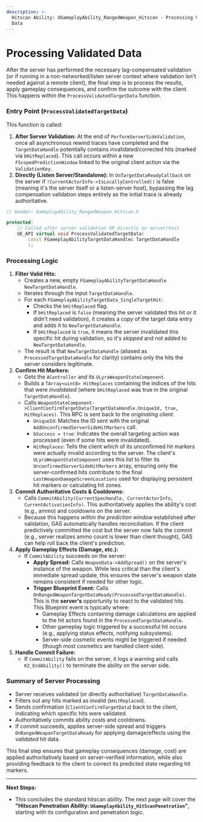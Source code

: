 ```yaml
---
description: >-
  Hitscan Ability: UGameplayAbility_RangedWeapon_Hitscan - Processing Validated
  Data
---
```


# Processing Validated Data

After the server has performed the necessary lag-compensated validation (or if running in a non-networked/listen server context where validation isn't needed against a remote client), the final step is to process the results, apply gameplay consequences, and confirm the outcome with the client. This happens within the `ProcessValidatedTargetData` function.

### Entry Point (`ProcessValidatedTargetData`)

This function is called:

1. **After Server Validation:** At the end of `PerformServerSideValidation`, once all asynchronous rewind traces have completed and the `TargetDataHandle` potentially contains invalidated/corrected hits (marked via `bHitReplaced`). This call occurs within a new `FScopedPredictionWindow` linked to the original client action via the `ValidationKey`.
2. **Directly (Listen Server/Standalone):** In `OnTargetDataReadyCallback` on the server if `!CurrentActorInfo->IsLocallyControlled()` is false (meaning it's the server itself or a listen-server host), bypassing the lag compensation validation steps entirely as the initial trace is already authoritative.

```cpp
// Header: GameplayAbility_RangedWeapon_Hitscan.h

protected:
    // Called after server validation OR directly on server/host
    UE_API virtual void ProcessValidatedTargetData(
        const FGameplayAbilityTargetDataHandle& TargetDataHandle
        );
```

### Processing Logic

1. **Filter Valid Hits:**
   * Creates a new, empty `FGameplayAbilityTargetDataHandle NewTargetDataHandle`.
   * Iterates through the input `TargetDataHandle`.
   * For each `FGameplayAbilityTargetData_SingleTargetHit`:
     * Checks the `bHitReplaced` flag.
     * If `bHitReplaced` is `false` (meaning the server validated this hit or it didn't need validation), it creates a _copy_ of the target data entry and adds it to `NewTargetDataHandle`.
     * If `bHitReplaced` is `true`, it means the server invalidated this specific hit during validation, so it's _skipped_ and not added to `NewTargetDataHandle`.
   * The result is that `NewTargetDataHandle` (aliased as `ProcessedTargetDataHandle` for clarity) contains only the hits the server considers legitimate.
2. **Confirm Hit Markers:**
   * Gets the `AController` and its `ULyraWeaponStateComponent`.
   * Builds a `TArray<uint8> HitReplaces` containing the indices of the hits that were _invalidated_ (where `bHitReplaced` was true in the original `TargetDataHandle`).
   * Calls `WeaponStateComponent->ClientConfirmTargetData(TargetDataHandle.UniqueId, true, HitReplaces)`. This RPC is sent back to the _originating client_.
     * `UniqueId`: Matches the ID sent with the original `AddUnconfirmedServerSideHitMarkers` call.
     * `bSuccess = true`: Indicates the overall targeting action was processed (even if some hits were invalidated).
     * `HitReplaces`: Tells the client _which_ of its unconfirmed hit markers were actually invalid according to the server. The client's `ULyraWeaponStateComponent` uses this list to filter its `UnconfirmedServerSideHitMarkers` array, ensuring only the server-confirmed hits contribute to the final `LastWeaponDamageScreenLocations` used for displaying persistent hit markers or calculating hit zones.
3. **Commit Authoritative Costs & Cooldowns:**
   * Calls `CommitAbility(CurrentSpecHandle, CurrentActorInfo, CurrentActivationInfo)`. This authoritatively applies the ability's cost (e.g., ammo) and cooldowns on the server.
   * Because this happens _within the prediction window_ established after validation, GAS automatically handles reconciliation. If the client predictively committed the cost but the server now fails the commit (e.g., server realizes ammo count is lower than client thought), GAS can help roll back the client's prediction.
4. **Apply Gameplay Effects (Damage, etc.):**
   * If `CommitAbility` succeeds on the server:
     * **Apply Spread:** Calls `WeaponData->AddSpread()` on the server's instance of the weapon. While less critical than the client's immediate spread update, this ensures the server's weapon state remains consistent if needed for other logic.
     * **Trigger Blueprint Event:** Calls `OnRangedWeaponTargetDataReady(ProcessedTargetDataHandle)`. This is the **server's** opportunity to react to the validated hits. This Blueprint event is typically where:
       * Gameplay Effects containing damage calculations are applied to the hit actors found in the `ProcessedTargetDataHandle`.
       * Other gameplay logic triggered by a successful hit occurs (e.g., applying status effects, notifying subsystems).
       * Server-side cosmetic events might be triggered if needed (though most cosmetics are handled client-side).
5. **Handle Commit Failure:**
   * If `CommitAbility` fails on the server, it logs a warning and calls `K2_EndAbility()` to terminate the ability on the server side.

### Summary of Server Processing

* Server receives validated (or directly authoritative) `TargetDataHandle`.
* Filters out any hits marked as invalid (`bHitReplaced`).
* Sends confirmation (`ClientConfirmTargetData`) back to the client, indicating which specific hits were validated.
* Authoritatively commits ability costs and cooldowns.
* If commit succeeds, applies server-side spread and triggers `OnRangedWeaponTargetDataReady` for applying damage/effects using the _validated_ hit data.

This final step ensures that gameplay consequences (damage, cost) are applied authoritatively based on server-verified information, while also providing feedback to the client to correct its predicted state regarding hit markers.

***

**Next Steps:**

* This concludes the standard hitscan ability. The next page will cover the **"Hitscan Penetration Ability: `UGameplayAbility_HitScanPenetration`"**, starting with its configuration and penetration logic.
